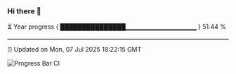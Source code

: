 ### Hi there 👋

⏳ Year progress { ███████████████▁▁▁▁▁▁▁▁▁▁▁▁▁▁▁ } 51.44 %

---

⏰ Updated on Mon, 07 Jul 2025 18:22:15 GMT

![Progress Bar CI](https://github.com/liununu/liununu/workflows/Progress%20Bar%20CI/badge.svg)
